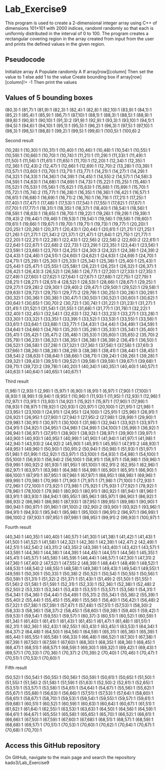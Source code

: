 # Lab_Exercise9
This program is used to create a 2-dimensional integer array using C++ of dimensions 101×101 with 2000 indices, randoml randomly so that each is uniformly distributed in the interval of 0 to 100.
The program creates a rectangular covering region in the array created from input from the user and prints the defined values in the given region.

Pseudocode
-----------------------------------------------------------------------------------
Initialize array A
Populate randomly A
If array[row][column] Then
    set the value to 1 
else
    add 1 to the value
Create bounding box
if array[row][column]!= -1 Then
    print the values
    

Values of 5 bounding boxes
-----------------------------------------------------------------------------------
(80,3):1
(81,7):1
(81,9):1
(82,3):1
(82,4):1
(82,8):1
(82,10):1
(83,9):1
(84,1):1
(85,2):1
(85,4):1
(85,9):1
(86,7):1
(87,10):1
(88,1):1
(88,3):1
(88,5):1
(88,9):1
(89,8):1
(90,9):1
(90,10):1
(91,3):2
(91,9):1
(92,9):1
(93,3):1
(93,10):1
(94,1):1
(94,5):1
(94,6):1
(94,10):1
(95,1):1
(95,5):1
(96,2):1
(96,3):1
(97,5):1
(97,10):1
(98,3):1
(98,5):1
(98,8):1
(99,2):1
(99,5):1
(99,6):1
(100,5):1
(100,6):2

 Second result

(10,28):1
(10,30):1
(10,31):1
(10,40):1
(10,46):1
(10,48):1
(10,54):1
(10,55):1
(10,59):1
(10,66):1
(10,70):1
(10,74):1
(11,21):1
(11,29):1
(11,33):1
(11,49):1
(11,50):1
(11,56):1
(11,61):1
(11,65):1
(11,70):1
(12,20):1
(12,34):1
(12,35):1
(12,36):1
(12,43):2
(12,47):1
(12,66):1
(12,69):1
(12,70):2
(13,28):1
(13,39):1
(13,57):1
(13,60):1
(13,70):1
(13,71):1
(13,77):1
(14,21):1
(14,27):1
(14,29):1
(14,32):1
(14,33):1
(14,36):1
(14,39):1
(14,45):1
(14,55):2
(14,57):1
(14,58):3
(14,59):1
(14,63):1
(14,68):1
(14,69):1
(14,73):1
(15,22):1
(15,25):1
(15,46):1
(15,52):1
(15,53):1
(15,56):1
(15,62):1
(15,63):1
(15,68):1
(15,69):1
(15,70):1
(15,72):1
(15,74):2
(15,77):1
(16,28):1
(16,35):1
(16,36):1
(16,42):1
(16,57):1
(16,61):1
(16,68):1
(16,69):1
(16,71):2
(16,76):1
(16,79):1
(17,21):1
(17,25):1
(17,40):1
(17,47):1
(17,48):1
(17,53):1
(17,54):1
(17,55):1
(17,62):1
(17,67):1
(17,70):1
(17,77):1
(18,31):1
(18,35):1
(18,37):1
(18,40):1
(18,54):1
(18,56):1
(18,59):1
(18,63):1
(18,65):1
(18,70):1
(19,22):1
(19,26):1
(19,29):1
(19,39):1
(19,43):2
(19,44):1
(19,46):1
(19,53):1
(19,54):1
(19,56):1
(19,58):1
(19,60):1
(19,61):1
(19,66):1
(19,67):1
(19,70):1
(19,71):1
(19,73):1
(19,77):1
(20,20):1
(20,25):1
(20,26):1
(20,37):1
(20,43):1
(20,44):1
(20,61):1
(21,21):1
(21,25):1
(21,26):1
(21,27):1
(21,34):2
(21,37):1
(21,47):1
(21,64):1
(21,75):1
(21,77):1
(22,20):1
(22,21):1
(22,28):1
(22,43):1
(22,56):2
(22,58):2
(22,60):2
(22,61):1
(22,64):1
(22,67):1
(22,68):2
(22,73):1
(23,29):1
(23,35):1
(23,44):1
(23,56):1
(23,59):1
(23,66):1
(23,70):1
(24,25):1
(24,30):3
(24,32):1
(24,38):1
(24,39):2
(24,43):1
(24,46):1
(24,51):1
(24,60):1
(24,62):1
(24,63):1
(24,69):1
(24,70):1
(24,71):1
(25,29):1
(25,30):1
(25,33):1
(25,34):1
(25,38):1
(25,40):1
(25,43):1
(25,44):1
(25,47):1
(25,55):1
(25,58):1
(26,22):1
(26,25):1
(26,32):1
(26,37):1
(26,42):1
(26,43):3
(26,52):1
(26,58):1
(26,77):1
(27,20):1
(27,33):1
(27,35):1
(27,49):1
(27,60):1
(27,62):1
(27,64):1
(27,67):1
(27,68):1
(27,75):1
(27,79):1
(28,21):1
(28,27):1
(28,51):4
(28,52):1
(28,53):1
(28,66):1
(28,67):1
(29,25):1
(29,27):1
(29,28):2
(29,30):1
(29,40):2
(29,47):1
(29,50):1
(29,52):1
(29,58):1
(29,63):1
(29,72):1
(29,75):1
(29,77):2
(29,79):1
(30,25):1
(30,28):1
(30,29):1
(30,32):1
(30,36):1
(30,38):1
(30,47):1
(30,50):1
(30,52):1
(30,60):1
(30,62):1
(30,64):1
(30,65):1
(30,70):2
(30,72):1
(30,74):1
(31,22):1
(31,23):1
(31,27):1
(31,41):1
(31,52):1
(31,54):1
(31,55):1
(31,68):1
(31,77):1
(31,78):1
(32,22):1
(32,40):1
(32,45):1
(32,54):1
(32,63):1
(32,74):1
(33,23):1
(33,27):1
(33,28):1
(33,30):1
(33,32):1
(33,35):1
(33,39):1
(33,52):1
(33,53):1
(33,55):1
(33,56):1
(33,61):1
(33,64):1
(33,68):1
(33,77):1
(34,43):1
(34,44):1
(34,49):1
(34,59):1
(34,64):1
(34,66):1
(34,76):1
(35,20):1
(35,29):1
(35,33):1
(35,34):1
(35,40):1
(35,41):1
(35,42):1
(35,47):2
(35,48):1
(35,53):1
(35,60):1
(35,65):2
(35,70):2
(35,79):1
(36,23):1
(36,32):1
(36,35):1
(36,38):1
(36,39):2
(36,41):1
(36,50):1
(36,52):1
(36,58):1
(37,28):1
(37,32):1
(37,36):1
(37,56):1
(37,58):1
(37,61):3
(37,66):1
(38,26):1
(38,28):1
(38,29):3
(38,38):1
(38,41):1
(38,44):1
(38,45):1
(38,54):2
(38,63):1
(38,64):1
(38,66):1
(38,71):1
(39,24):1
(39,26):1
(39,28):1
(39,32):1
(39,43):1
(39,51):1
(39,52):1
(39,58):1
(39,59):1
(39,67):1
(39,68):1
(39,71):1
(39,72):2
(39,78):1
(40,20):1
(40,34):1
(40,35):1
(40,40):1
(40,57):1
(40,63):1
(40,64):1
(40,65):1
(40,67):1

 Third result

(1,98):1
(2,93):1
(2,99):1
(5,97):1
(6,90):1
(6,91):1
(6,97):1
(7,90):1
(7,100):1
(8,93):1
(8,99):1
(9,94):1
(9,95):1
(10,96):1
(11,93):1
(11,95):1
(12,93):1
(12,96):1
(12,97):1
(13,91):1
(13,93):1
(14,92):1
(15,92):1
(15,97):1
(17,90):1
(17,99):1
(18,93):1
(18,97):1
(19,92):1
(20,93):1
(20,97):1
(20,100):1
(21,91):1
(21,98):1
(23,95):1
(23,100):1
(24,91):1
(24,95):1
(24,100):1
(25,91):1
(25,96):1
(26,91):1
(26,92):1
(26,95):1
(27,90):1
(27,94):1
(27,95):2
(27,98):1
(28,99):1
(29,90):1
(29,98):1
(30,91):1
(30,97):1
(30,100):1
(31,98):1
(32,94):1
(33,92):1
(33,97):1
(34,91):1
(34,92):1
(34,95):1
(34,98):1
(34,99):1
(34,100):1
(35,99):1
(36,92):1
(36,94):1
(36,97):1
(37,91):1
(38,90):1
(38,92):1
(38,97):1
(39,90):1
(39,97):1
(40,90):1
(40,93):1
(40,95):1
(40,99):1
(41,90):1
(41,94):1
(41,97):1
(41,98):1
(42,94):1
(43,93):2
(44,92):2
(45,90):1
(45,91):1
(45,95):1
(47,91):2
(48,93):1
(49,95):1
(49,96):1
(50,90):1
(50,91):2
(50,94):1
(50,98):1
(51,93):1
(51,97):1
(51,98):1
(51,99):1
(52,92):1
(53,97):1
(53,100):1
(54,93):1
(54,98):1
(54,100):1
(55,100):1
(56,93):1
(56,94):2
(56,100):1
(58,91):1
(58,97):1
(58,98):1
(59,96):1
(59,99):1
(60,92):2
(61,93):1
(61,95):1
(61,100):1
(62,91):2
(62,95):1
(62,96):1
(62,97):1
(63,97):1
(63,98):1
(64,98):1
(64,99):1
(65,90):1
(65,91):1
(66,90):1
(66,100):1
(67,91):1
(67,95):1
(67,96):1
(67,97):1
(68,95):1
(68,98):1
(69,96):1
(69,99):1
(70,98):1
(70,99):1
(71,90):1
(71,97):1
(71,98):1
(71,100):1
(72,93):1
(72,96):1
(72,100):1
(73,92):1
(73,98):1
(75,92):1
(75,93):1
(77,92):1
(78,92):1
(78,96):1
(78,100):1
(79,98):1
(80,90):1
(80,91):1
(80,92):1
(81,94):1
(81,96):1
(83,91):1
(83,93):1
(84,94):1
(85,95):1
(85,96):1
(85,97):1
(86,90):1
(86,92):1
(86,93):2
(86,96):1
(86,98):1
(87,93):1
(87,95):1
(89,95):1
(89,98):1
(90,90):1
(90,94):1
(90,97):1
(91,96):1
(91,100):2
(92,90):2
(93,90):1
(93,92):1
(93,96):1
(94,91):1
(94,93):1
(95,94):1
(95,98):1
(95,100):1
(96,91):2
(96,97):1
(96,99):1
(96,100):2
(97,93):1
(97,95):1
(97,99):1
(98,95):1
(99,91):2
(99,93):1
(100,97):1

 Fourth result

(40,34):1
(40,35):1
(40,40):1
(40,57):1
(41,30):1
(41,38):1
(41,42):1
(41,43):1
(41,50):1
(41,52):1
(41,58):1
(42,32):1
(42,36):1
(42,39):1
(42,47):2
(42,49):1
(42,51):1
(42,54):2
(43,31):2
(43,35):2
(43,39):1
(43,40):1
(43,42):1
(43,57):1
(43,59):1
(44,36):1
(44,38):1
(44,39):1
(44,45):1
(44,51):1
(44,56):1
(45,35):1
(45,41):1
(45,57):1
(45,58):1
(45,59):1
(46,44):1
(46,57):1
(47,30):1
(47,31):2
(47,36):1
(47,40):2
(47,52):1
(47,55):2
(48,39):1
(48,44):1
(48,49):1
(48,52):1
(48,53):1
(48,54):2
(48,55):1
(48,58):1
(49,38):1
(49,43):1
(49,54):1
(49,55):1
(49,59):1
(50,30):1
(50,33):1
(50,38):2
(50,52):1
(50,54):1
(50,55):1
(50,56):1
(50,59):1
(51,31):1
(51,32):2
(51,37):1
(51,43):1
(51,49):2
(51,50):1
(51,55):1
(51,56):2
(51,58):1
(51,59):1
(52,31):1
(52,33):1
(52,36):1
(52,38):1
(52,48):2
(52,50):2
(53,33):1
(53,34):1
(53,43):1
(53,51):1
(53,57):1
(53,58):1
(54,31):1
(54,34):1
(54,36):1
(54,44):1
(54,49):1
(55,31):2
(55,34):1
(55,36):2
(55,39):1
(55,40):2
(55,44):1
(55,45):1
(55,49):1
(55,56):1
(56,40):1
(56,42):1
(56,48):2
(57,32):1
(57,38):1
(57,39):1
(57,47):1
(57,48):1
(57,51):1
(57,53):1
(58,30):2
(58,33):3
(58,36):1
(58,37):2
(58,45):1
(58,60):1
(59,39):1
(59,40):1
(59,42):1
(59,53):1
(59,54):1
(59,55):1
(59,57):1
(60,37):3
(60,51):1
(60,52):1
(60,59):1
(61,34):1
(61,40):1
(61,41):1
(61,43):1
(61,45):1
(61,47):1
(61,48):1
(61,51):1
(62,31):1
(62,36):1
(62,43):1
(62,55):1
(63,43):1
(63,45):1
(63,53):1
(64,34):1
(64,37):2
(64,48):1
(64,50):1
(64,56):1
(64,59):1
(65,31):1
(65,36):1
(65,39):1
(65,44):1
(65,55):1
(65,58):1
(66,33):1
(66,48):1
(66,52):1
(67,30):1
(67,38):1
(67,39):1
(67,50):1
(67,59):1
(67,60):1
(68,30):1
(68,35):1
(68,36):1
(68,45):1
(68,47):1
(68,51):1
(68,57):1
(68,59):1
(69,30):1
(69,32):1
(69,42):1
(69,43):1
(69,57):1
(70,33):1
(70,36):1
(70,37):2
(70,39):2
(70,40):1
(70,46):1
(70,47):1
(70,51):1
(70,53):1
(70,60):1

 Fifth result

(50,52):1
(50,54):1
(50,55):1
(50,56):1
(50,59):1
(50,61):1
(50,65):1
(51,50):1
(51,55):1
(51,56):2
(51,58):1
(51,59):1
(51,63):1
(52,50):2
(52,61):1
(52,65):1
(53,51):1
(53,57):1
(53,58):1
(54,61):1
(54,64):1
(54,67):1
(55,56):1
(55,62):1
(55,67):1
(55,68):1
(56,63):1
(56,66):1
(57,51):1
(57,53):1
(57,64):1
(58,60):1
(58,61):1
(58,67):1
(58,70):1
(59,53):1
(59,54):1
(59,55):1
(59,57):1
(59,61):1
(59,68):1
(60,51):1
(60,52):1
(60,59):1
(60,63):1
(60,64):1
(60,67):1
(61,51):1
(61,62):1
(61,64):1
(62,55):1
(63,53):1
(63,63):1
(64,50):1
(64,56):1
(64,59):1
(64,61):1
(64,67):1
(65,55):1
(65,58):1
(65,65):1
(65,70):1
(66,52):1
(66,61):1
(66,66):1
(67,50):1
(67,59):1
(67,60):1
(67,68):1
(68,51):1
(68,57):1
(68,59):1
(68,68):1
(69,57):1
(70,51):1
(70,53):1
(70,60):1
(70,62):1
(70,64):1
(70,67):1
(70,68):1
(70,70):1

Access this GitHub repository
-----------------------------------------------------------------------------------
On GitHub, navigate to the main page and search the repository kado3/Lab_Exercise9

